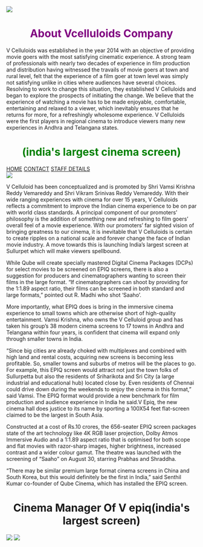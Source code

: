 <html>
<head>
<link href="suresh2ndmarch.css" rel="stylesheet" type="text/css">

<body>
<img src="https://cdn3.ticketnew.com/partners/img/VCelluloids/logo.png"/>
<center><h1 style="color:purple;" "center">About Vcelluloids Company</h1></center>
<p>V Celluloids was established in the year 2014 with an objective of providing movie goers with the most satisfying cinematic experience. A strong team of professionals with nearly two decades of experience in film production and distribution having witnessed the travails of movie goers at town and rural level, felt that the experience of a film goer at town level was simply not satisfying unlike in cities where audiences have several choices. Resolving to work to change this situation, they established V Celluloids and began to explore the prospects of initiating the change. We believe that the experience of watching a movie has to be made enjoyable, comfortable, entertaining and relaxed to a viewer, which inevitably ensures that he returns for more, for a refreshingly wholesome experience. V Celluloids were the first players in regional cinema to introduce viewers many new experiences in Andhra and Telangana states.

</p>
  <P><center><h1 style="color:green">(india's largest cinema screen)</h1></h1></center>
  <div class="linkspart">
<a href="home.html">HOME</a>
<a href="contact.html">CONTACT</a>
<a href="staff details.html">STAFF DETAILS</a>
</div>
  <div class="imagepart">
<img src="https://english.cdn.zeenews.com/sites/default/files/2019/08/30/815223-theatre.jpg"/>
</div>
  <div class="text">
<p>V Celluloid has been conceptualized and is promoted by Shri Vamsi Krishna Reddy Vemareddy and Shri Vikram Srinivas Reddy Vemareddy. With their wide ranging experiences with cinema for over 15 years, V Celluloids reflects a commitment to improve the Indian cinema experience to be on par with world class standards. A principal component of our promoters’ philosophy is the addition of something new and refreshing to film goers’ overall feel of a movie experience. With our promoters’ far sighted vision of bringing greatness to our cinema, it is inevitable that V Celluloids is certain to create ripples on a national scale and forever change the face of Indian movie industry. A move towards this is launching India’s largest screen at Sullurpet which will make viewers spellbound.
</p>
<p>While Qube will create specially mastered Digital Cinema Packages (DCPs) for select movies to be screened on EPIQ screens, there is also a suggestion for producers and cinematographers wanting to screen their films in the large format. “If cinematographers can shoot by providing for the 1:1.89 aspect ratio, their films can be screened in both standard and large formats,” pointed out R. Madhi who shot ‘Saaho’.

More importantly, what EPIQ does is bring in the immersive cinema experience to small towns which are otherwise short of high-quality entertainment. Vamsi Krishna, who owns the V Celluloid group and has taken his group’s 38 modern cinema screens to 17 towns in Andhra and Telangana within four years, is confident that cinema will expand only through smaller towns in India.

“Since big cities are already choked with multiplexes and combined with high land and rental costs, acquiring new screens is becoming less profitable. So, smaller towns and suburbs of metros will be the places to go. For example, this EPIQ screen would attract not just the town folks of Sullurpetta but also the residents of Sriharikota and Sri City (a large industrial and educational hub) located close by. Even residents of Chennai could drive down during the weekends to enjoy the cinema in this format,” said Vamsi. The EPIQ format would provide a new benchmark for film production and audience experience in India he said.V Epiq, the new cinema hall does justice to its name by sporting a 100X54 feet flat-screen claimed to be the largest in South Asia.

Constructed at a cost of Rs.10 crores, the 656-seater EPIQ screen packages state of the art technology like 4K RGB laser projection, Dolby Atmos Immersive Audio and a 1:1.89 aspect ratio that is optimised for both scope and flat movies with razor-sharp images, higher brightness, increased contrast and a wider colour gamut. The theatre was launched with the screening of “Saaho” on August 30, starring Prabhas and Shraddha.

“There may be similar premium large format cinema screens in China and South Korea, but this would definitely be the first in India,” said Senthil Kumar co-founder of Qube Cinema, which has installed the EPIQ screen.

</p>
    </div>
<center><h1 style="color:rgb">Cinema Manager Of V epiq(india's largest screen)</h1></center>
  <img src="C:\Users\Admin\Downloads\cm.jpeg"/>
  <img src="https://user-images.githubusercontent.com/99287692/156856392-d82ddd4e-5027-4364-99ef-7af2c12af183.jpeg"/>
  





